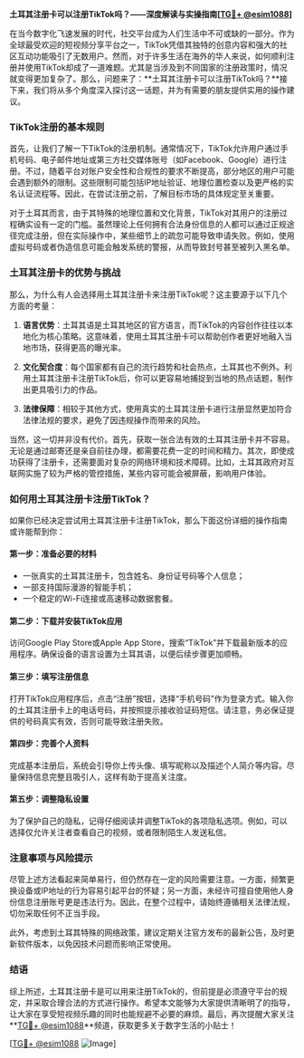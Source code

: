 **土耳其注册卡可以注册TikTok吗？——深度解读与实操指南[[TG💪+ @esim1088](https://t.me/s/esim1088)]**

在当今数字化飞速发展的时代，社交平台成为人们生活中不可或缺的一部分。作为全球最受欢迎的短视频分享平台之一，TikTok凭借其独特的创意内容和强大的社区互动功能吸引了无数用户。然而，对于许多生活在海外的华人来说，如何顺利注册并使用TikTok却成了一道难题。尤其是当涉及到不同国家的注册政策时，情况就变得更加复杂了。那么，问题来了：**土耳其注册卡可以注册TikTok吗？**接下来，我们将从多个角度深入探讨这一话题，并为有需要的朋友提供实用的操作建议。

### TikTok注册的基本规则

首先，让我们了解一下TikTok的注册机制。通常情况下，TikTok允许用户通过手机号码、电子邮件地址或第三方社交媒体账号（如Facebook、Google）进行注册。不过，随着平台对账户安全性和合规性的要求不断提高，部分地区的用户可能会遇到额外的限制。这些限制可能包括IP地址验证、地理位置检查以及更严格的实名认证流程等。因此，在尝试注册之前，了解目标市场的具体规定至关重要。

对于土耳其而言，由于其特殊的地理位置和文化背景，TikTok对其用户的注册过程确实设有一定的门槛。虽然理论上任何拥有合法身份信息的人都可以通过正规途径完成注册，但在实际操作中，某些细节上的疏忽可能导致申请失败。例如，使用虚拟号码或者伪造信息可能会触发系统的警报，从而导致封号甚至被列入黑名单。

### 土耳其注册卡的优势与挑战

那么，为什么有人会选择用土耳其注册卡来注册TikTok呢？这主要源于以下几个方面的考量：

1. **语言优势**：土耳其语是土耳其地区的官方语言，而TikTok的内容创作往往以本地化为核心策略。这意味着，使用土耳其注册卡可以帮助创作者更好地融入当地市场，获得更高的曝光率。
   
2. **文化契合度**：每个国家都有自己的流行趋势和社会热点，土耳其也不例外。利用土耳其注册卡注册TikTok后，你可以更容易地捕捉到当地的热点话题，制作出更具吸引力的作品。
   
3. **法律保障**：相较于其他方式，使用真实的土耳其注册卡进行注册显然更加符合法律法规的要求，避免了因违规操作而带来的风险。

当然，这一切并非没有代价。首先，获取一张合法有效的土耳其注册卡并不容易。无论是通过邮寄还是亲自前往办理，都需要花费一定的时间和精力。其次，即使成功获得了注册卡，还需要面对复杂的网络环境和技术障碍。比如，土耳其政府对互联网实施了较为严格的管控措施，某些内容可能会被屏蔽，影响用户体验。

### 如何用土耳其注册卡注册TikTok？

如果你已经决定尝试用土耳其注册卡注册TikTok，那么下面这份详细的操作指南或许能帮到你：

#### 第一步：准备必要的材料
- 一张真实的土耳其注册卡，包含姓名、身份证号码等个人信息；
- 一部支持国际漫游的智能手机；
- 一个稳定的Wi-Fi连接或高速移动数据套餐。

#### 第二步：下载并安装TikTok应用
访问Google Play Store或Apple App Store，搜索“TikTok”并下载最新版本的应用程序。确保设备的语言设置为土耳其语，以便后续步骤更加顺畅。

#### 第三步：填写注册信息
打开TikTok应用程序后，点击“注册”按钮，选择“手机号码”作为登录方式。输入你的土耳其注册卡上的电话号码，并按照提示接收验证码短信。请注意，务必保证提供的号码真实有效，否则可能导致注册失败。

#### 第四步：完善个人资料
完成基本注册后，系统会引导你上传头像、填写昵称以及描述个人简介等内容。尽量保持信息完整且吸引人，这样有助于提高关注度。

#### 第五步：调整隐私设置
为了保护自己的隐私，记得仔细阅读并调整TikTok的各项隐私选项。例如，可以选择仅允许关注者查看自己的视频，或者限制陌生人发送私信。

### 注意事项与风险提示

尽管上述方法看起来简单易行，但仍然存在一定的风险需要注意。一方面，频繁更换设备或IP地址的行为容易引起平台的怀疑；另一方面，未经许可擅自使用他人身份信息注册账号更是违法行为。因此，在整个过程中，请始终遵循相关法律法规，切勿采取任何不正当手段。

此外，考虑到土耳其特殊的网络政策，建议定期关注官方发布的最新公告，及时更新软件版本，以免因技术问题而影响正常使用。

### 结语

综上所述，土耳其注册卡是可以用来注册TikTok的，但前提是必须遵守平台的规定，并采取合理合法的方式进行操作。希望本文能够为大家提供清晰明了的指导，让大家在享受短视频乐趣的同时也能规避不必要的麻烦。最后，再次提醒大家关注**[TG💪+ @esim1088](https://t.me/s/esim1088)**频道，获取更多关于数字生活的小贴士！

[[TG💪+ @esim1088](https://t.me/s/esim1088) ![Image](https://i.postimg.cc/4NQfJmqS/Snipaste-2025-05-13-00-14-12.png)]